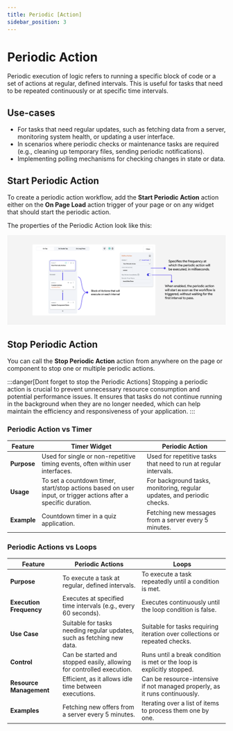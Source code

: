 ```yaml
---
title: Periodic [Action]
sidebar_position: 3
---
```


# Periodic Action

Periodic execution of logic refers to running a specific block of code or a set of actions at
regular, defined intervals. This is useful for tasks that need to be repeated continuously or at
specific time intervals.

## Use-cases

- For tasks that need regular updates, such as fetching data from a server, monitoring system
  health, or updating a user interface.
- In scenarios where periodic checks or maintenance tasks are required (e.g., cleaning up
  temporary files, sending periodic notifications).
- Implementing polling mechanisms for checking changes in state or data.

## Start Periodic Action

To create a periodic action workflow, add the **Start Periodic Action** action either on the **On
Page Load** action trigger of your page or on any widget that should start the periodic action.

The properties of the Periodic Action look like this:

![periodic-action.png](imgs%2Fperiodic-action.png)

## Stop Periodic Action

You can call the **Stop Periodic Action** action from anywhere on the page or component to stop
one or multiple
periodic actions.

:::danger[Dont forget to stop the Periodic Actions]
Stopping a periodic action is crucial to prevent unnecessary resource consumption and potential
performance issues. It ensures that tasks do not continue running in the background when they are no
longer needed, which can help maintain the efficiency and responsiveness of your application.
:::

### Periodic Action vs Timer

| Feature     | Timer Widget                                                                                                    | Periodic Action                                                         |
|-------------|-----------------------------------------------------------------------------------------------------------------|-------------------------------------------------------------------------|
| **Purpose** | Used for single or non-repetitive timing events, often within user interfaces.                                  | Used for repetitive tasks that need to run at regular intervals.        |
| **Usage**   | To set a countdown timer, start/stop actions based on user input, or trigger actions after a specific duration. | For background tasks, monitoring, regular updates, and periodic checks. |
| **Example** | Countdown timer in a quiz application.                                                                          | Fetching new messages from a server every 5 minutes.                    |


### Periodic Actions vs Loops

| Feature                   | Periodic Actions                                                           | Loops                                                                  |
|---------------------------|-----------------------------------------------------------------------------|------------------------------------------------------------------------|
| **Purpose**               | To execute a task at regular, defined intervals.                            | To execute a task repeatedly until a condition is met.                 |
| **Execution Frequency**   | Executes at specified time intervals (e.g., every 60 seconds).              | Executes continuously until the loop condition is false.               |
| **Use Case**              | Suitable for tasks needing regular updates, such as fetching new data.      | Suitable for tasks requiring iteration over collections or repeated checks. |
| **Control**               | Can be started and stopped easily, allowing for controlled execution.       | Runs until a break condition is met or the loop is explicitly stopped. |
| **Resource Management**   | Efficient, as it allows idle time between executions.                       | Can be resource-intensive if not managed properly, as it runs continuously. |
| **Examples**              | Fetching new offers from a server every 5 minutes.                          | Iterating over a list of items to process them one by one.             |
